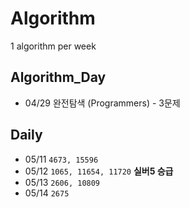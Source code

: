 # Algorithm
1 algorithm per week

## Algorithm_Day

- 04/29 완전탐색 (Programmers) - 3문제

## Daily

- 05/11 ```4673, 15596```
- 05/12 ```1065, 11654, 11720``` **실버5 승급**
- 05/13 ```2606, 10809```
- 05/14 ```2675```